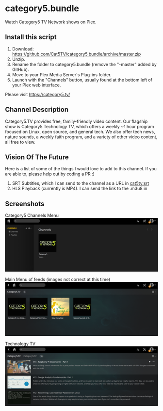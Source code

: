 # category5.bundle

Watch Category5 TV Network shows on Plex.

## Install this script
1. Download: https://github.com/Cat5TV/category5.bundle/archive/master.zip
2. Unzip.
3. Rename the folder to category5.bundle (remove the "-master" added by GitHub).
4. Move to your Plex Media Server's Plug-ins folder.
5. Launch with the "Channels" button, usually found at the bottom left of your Plex web interface.

Please visit https://category5.tv/

## Channel Description

Category5.TV provides free, family-friendly video content. Our flagship show is Category5 Technology TV, which offers a weekly ~1 hour program focused on Linux, open source, and general tech. We also offer tech news, nature sounds, a weekly faith program, and a variety of other video content, all free to view.

## Vision Of The Future

Here is a list of some of the things I would love to add to this channel. If you are able to, please help out by coding a PR  :)

1. SRT Subtitles, which I can send to the channel as a URL in <cat5tv:srt>
2. HLS Playback (currently is MP4). I can send the link to the .m3u8 in <link>

## Screenshots
Category5 Channels Menu
![Category5 Channels Menu](Contents/Resources/screenshots/main.png?raw=true)

Main Menu of feeds (images not correct at this time)
![Category5 Channels Menu](Contents/Resources/screenshots/firstshots.png?raw=true)

Technology TV
![Category5 Channels Menu](Contents/Resources/screenshots/techtv.png?raw=true)
